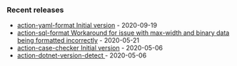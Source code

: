 <!-- ### Hi there 👋 -->

### Recent releases
<!-- recent_releases starts -->
* [action-yaml-format Initial version](https://github.com/credfeto/action-yaml-format/releases/tag/v1.0) - 2020-09-19
* [action-sql-format Workaround for issue with max-width and binary data being formatted incorrectly](https://github.com/credfeto/action-sql-format/releases/tag/v1.1) - 2020-05-21
* [action-case-checker Initial version](https://github.com/credfeto/action-case-checker/releases/tag/v1.0) - 2020-05-06
* [action-dotnet-version-detect ](https://github.com/credfeto/action-dotnet-version-detect/releases/tag/v1.0) - 2020-05-06
<!-- recent_releases ends -->


<!--
**credfeto/credfeto** is a ✨ _special_ ✨ repository because its `README.md` (this file) appears on your GitHub profile.

Here are some ideas to get you started:

- 🔭 I’m currently working on ...
- 🌱 I’m currently learning ...
- 👯 I’m looking to collaborate on ...
- 🤔 I’m looking for help with ...
- 💬 Ask me about ...
- 📫 How to reach me: ...
- 😄 Pronouns: ...
- ⚡ Fun fact: ...
-->
